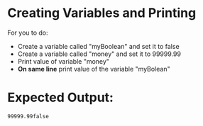 # Creating Variables and Printing

For you to do:

- Create a variable called "myBoolean" and set it to false
- Create a variable called "money" and set it to 99999.99
- Print value of variable "money"
- **On same line** print value of the variable "myBolean"


# Expected Output:

```
99999.99false
```
